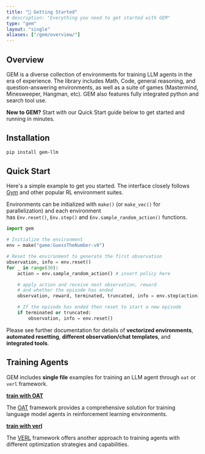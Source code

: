 ```yaml
---
title: "🚀 Getting Started"
# description: "Everything you need to get started with GEM"
type: "gem"
layout: "single"
aliases: ["/gem/overview/"]
---
```


## Overview

GEM is a diverse collection of environments for training LLM agents in the era of experience. The library includes Math, Code, general reasoning, and question-answering environments, as well as a suite of games (Mastermind, Minesweeper, Hangman, etc). GEM also features fully integrated python and search tool use.

<div class="gem-callout">
    <strong>New to GEM?</strong> Start with our Quick Start guide below to get started and running in minutes.
</div>

## Installation

```bash
pip install gem-llm
```

## Quick Start

Here's a simple example to get you started. The interface closely follows [Gym](https://gymnasium.farama.org/) and other popular RL environment suites.

Environments can be initialized with `make()` (or `make_vec()`  for parallelization) and each environment has `Env.reset()`, `Env.step()` and `Env.sample_random_action()` functions.

```python
import gem

# Initialize the environment
env = make("game:GuessTheNumber-v0")

# Reset the environment to generate the first observation
observation, info = env.reset()
for _ in range(30):
    action = env.sample_random_action() # insert policy here

    # apply action and receive next observation, reward
    # and whether the episode has ended
    observation, reward, terminated, truncated, info = env.step(action)

    # If the episode has ended then reset to start a new episode
    if terminated or truncated:
        observation, info = env.reset()
```

<div class="gem-callout">
    Please see further documentation for details of <strong>vectorized environments</strong>, <strong>automated resetting</strong>, <strong>different observation/chat templates</strong>, and <strong>integrated tools</strong>.
</div>


## Training Agents

GEM includes __single file__ examples for training an LLM agent through `oat` or `verl` framework.

<div class="gem-callout success">
    <strong><a href="https://github.com/axon-rl/gem/blob/main/examples/train_oat.py">train with OAT</a></strong>
</div>

The [OAT](https://github.com/sail-sg/oat) framework provides a comprehensive solution for training language model agents in reinforcement learning environments.


<div class="gem-callout">
    <strong><a href="https://github.com/axon-rl/gem/tree/main/examples/train_verl">train with verl</a></strong>
</div>

The [VERL](https://github.com/volcengine/verl) framework offers another approach to training agents with different optimization strategies and capabilities.
